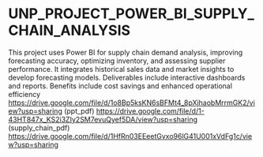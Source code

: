 # UNP_PROJECT_POWER_BI_SUPPLY_CHAIN_ANALYSIS
This project uses Power BI for supply chain demand analysis, improving forecasting accuracy, optimizing inventory, and assessing supplier performance. It integrates historical sales data and market insights to develop forecasting models. Deliverables include interactive dashboards and reports. Benefits include cost savings and enhanced operational efficiency https://drive.google.com/file/d/1o8Bp5ksKN6sBFMt4_8pXjhaobMrrmGK2/view?usp=sharing (ppt_pdf) https://drive.google.com/file/d/1-43HT847x_KS2i3ZIy2SM7evuQyef5DA/view?usp=sharing (supply_chain_pdf)
https://drive.google.com/file/d/1HfRn03EEeetGvxo96lG41U001xVdFg1c/view?usp=sharing
